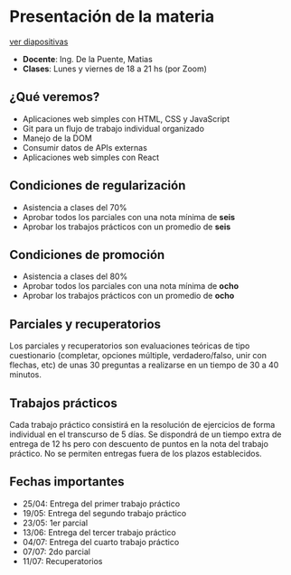 # Presentación de la materia

<a href="diapositivas/0-presentacion-materia.html">ver diapositivas</a>

- **Docente**: Ing. De la Puente, Matias
- **Clases**: Lunes y viernes de 18 a 21 hs (por Zoom)

## ¿Qué veremos?

- Aplicaciones web simples con HTML, CSS y JavaScript
- Git para un flujo de trabajo individual organizado
- Manejo de la DOM
- Consumir datos de APIs externas
- Aplicaciones web simples con React

## Condiciones de regularización

- Asistencia a clases del 70%
- Aprobar todos los parciales con una nota mínima de **seis**
- Aprobar los trabajos prácticos con un promedio de **seis**

## Condiciones de promoción

- Asistencia a clases del 80%
- Aprobar todos los parciales con una nota mínima de **ocho**
- Aprobar los trabajos prácticos con un promedio de **ocho**

## Parciales y recuperatorios

Los parciales y recuperatorios son evaluaciones teóricas de tipo cuestionario
(completar, opciones múltiple, verdadero/falso, unir con flechas, etc) de unas
30 preguntas a realizarse en un tiempo de 30 a 40 minutos.

## Trabajos prácticos

Cada trabajo práctico consistirá en la resolución de ejercicios de forma
individual en el transcurso de 5 días. Se dispondrá de un tiempo extra de
entrega de 12 hs pero con descuento de puntos en la nota del trabajo práctico.
No se permiten entregas fuera de los plazos establecidos.

## Fechas importantes

- 25/04: Entrega del primer trabajo práctico
- 19/05: Entrega del segundo trabajo práctico
- 23/05: 1er parcial
- 13/06: Entrega del tercer trabajo práctico
- 04/07: Entrega del cuarto trabajo práctico
- 07/07: 2do parcial
- 11/07: Recuperatorios
